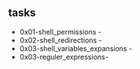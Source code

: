 ## tasks

- 0x01-shell_permissions - 
- 0x02-shell_redirections -
- 0x03-shell_variables_expansions - 
- 0x03-reguler_expressions-

